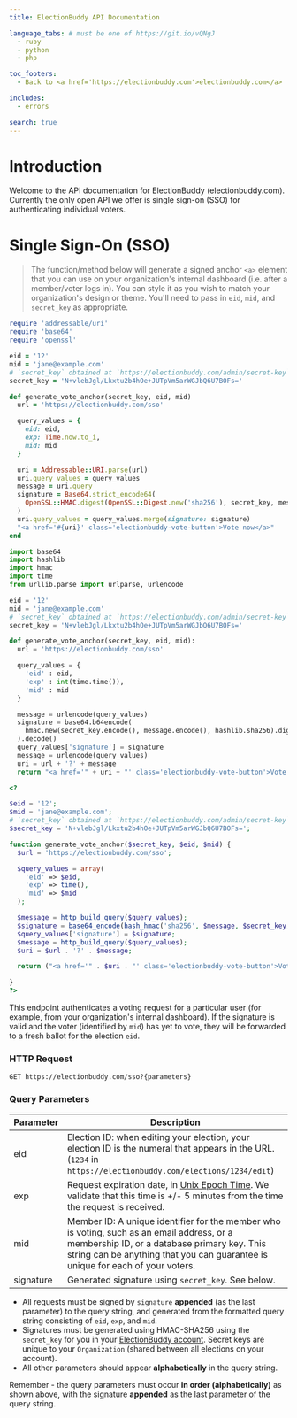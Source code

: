 ```yaml
---
title: ElectionBuddy API Documentation

language_tabs: # must be one of https://git.io/vQNgJ
  - ruby
  - python
  - php

toc_footers:
  - Back to <a href='https://electionbuddy.com'>electionbuddy.com</a>

includes:
  - errors

search: true
---
```


# Introduction

Welcome to the API documentation for ElectionBuddy (electionbuddy.com). Currently the only open API we offer is single sign-on (SSO) for authenticating individual voters.

# Single Sign-On (SSO)

> The function/method below will generate a signed anchor `<a>` element that you can use on your organization's internal dashboard (i.e. after a member/voter logs in). You can style it as you wish to match your organization's design or theme. You'll need to pass in `eid`, `mid`, and `secret_key` as appropriate.

```ruby
require 'addressable/uri'
require 'base64'
require 'openssl'

eid = '12'
mid = 'jane@example.com'
# `secret_key` obtained at `https://electionbuddy.com/admin/secret-key`.
secret_key = 'N+vlebJgl/Lkxtu2b4hOe+JUTpVm5arWGJbQ6U7BOFs='

def generate_vote_anchor(secret_key, eid, mid)
  url = 'https://electionbuddy.com/sso'

  query_values = {
    eid: eid,
    exp: Time.now.to_i,
    mid: mid
  }

  uri = Addressable::URI.parse(url)
  uri.query_values = query_values
  message = uri.query
  signature = Base64.strict_encode64(
    OpenSSL::HMAC.digest(OpenSSL::Digest.new('sha256'), secret_key, message)
  )
  uri.query_values = query_values.merge(signature: signature)
  "<a href='#{uri}' class='electionbuddy-vote-button'>Vote now</a>"
end
```

```python
import base64
import hashlib
import hmac
import time
from urllib.parse import urlparse, urlencode

eid = '12'
mid = 'jane@example.com'
# `secret_key` obtained at `https://electionbuddy.com/admin/secret-key`.
secret_key = 'N+vlebJgl/Lkxtu2b4hOe+JUTpVm5arWGJbQ6U7BOFs='

def generate_vote_anchor(secret_key, eid, mid):
  url = 'https://electionbuddy.com/sso'

  query_values = {
    'eid' : eid,
    'exp' : int(time.time()),
    'mid' : mid
  }

  message = urlencode(query_values)
  signature = base64.b64encode(
    hmac.new(secret_key.encode(), message.encode(), hashlib.sha256).digest()
  ).decode()
  query_values['signature'] = signature
  message = urlencode(query_values)
  uri = url + '?' + message
  return "<a href='" + uri + "' class='electionbuddy-vote-button'>Vote now</a>"
```

```php
<?

$eid = '12';
$mid = 'jane@example.com';
# `secret_key` obtained at `https://electionbuddy.com/admin/secret-key`.
$secret_key = 'N+vlebJgl/Lkxtu2b4hOe+JUTpVm5arWGJbQ6U7BOFs=';

function generate_vote_anchor($secret_key, $eid, $mid) {
  $url = 'https://electionbuddy.com/sso';

  $query_values = array(
    'eid' => $eid,
    'exp' => time(),
    'mid' => $mid
  );

  $message = http_build_query($query_values);
  $signature = base64_encode(hash_hmac('sha256', $message, $secret_key, true));
  $query_values['signature'] = $signature;
  $message = http_build_query($query_values);
  $uri = $url . '?' . $message;

  return ("<a href='" . $uri . "' class='electionbuddy-vote-button'>Vote now</a>");

}
?>
```

This endpoint authenticates a voting request for a particular user (for example, from your organization's internal dashboard). If the signature is valid and the voter (identified by `mid`) has yet to vote, they will be forwarded to a fresh ballot for the election `eid`.

### HTTP Request

`GET https://electionbuddy.com/sso?{parameters}`

### Query Parameters

Parameter | Description
--------- | -----------
eid | Election ID: when editing your election, your election ID is the numeral that appears in the URL. (`1234` in `https://electionbuddy.com/elections/1234/edit`)
exp | Request expiration date, in [Unix Epoch Time](https://www.epochconverter.com/). We validate that this time is +/- 5 minutes from the time the request is received.
mid | Member ID: A unique identifier for the member who is voting, such as an email address, or a membership ID, or a database primary key. This string can be anything that you can guarantee is unique for each of your voters.
signature | Generated signature using `secret_key`. See below.

* All requests must be signed by `signature` **appended** (as the last parameter) to the query string, and generated from the formatted query string consisting of `eid`, `exp`, and `mid`.
* Signatures must be generated using HMAC-SHA256 using the `secret_key` for you in your [ElectionBuddy account](https://electionbuddy.com/admin/secret-key). Secret keys are unique to your `Organization` (shared between all elections on your account).
* All other parameters should appear **alphabetically** in the query string.

<aside class="notice">
Remember - the query parameters must occur <strong>in order (alphabetically)</strong> as shown above, with the signature <strong>appended</strong> as the last parameter of the query string.
</aside>
